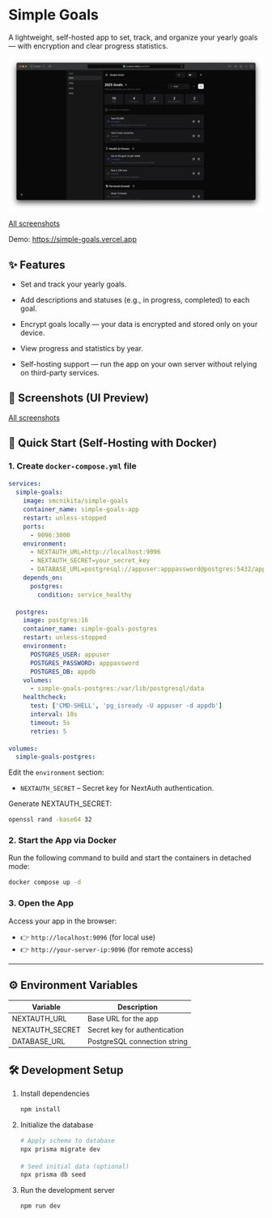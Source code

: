 # Simple Goals

A lightweight, self-hosted app to set, track, and organize your yearly goals — with encryption and clear progress
statistics.

![Screenshot](./docs/screenshots/1.png)

[All screenshots](./docs/screenshots.md)

Demo: https://simple-goals.vercel.app

## ✨ Features

- Set and track your yearly goals.

- Add descriptions and statuses (e.g., in progress, completed) to each goal.

- Encrypt goals locally — your data is encrypted and stored only on your device.

- View progress and statistics by year.

- Self-hosting support — run the app on your own server without relying on third-party services.

## 📸 Screenshots (UI Preview)

[All screenshots](./docs/screenshots.md)

## 🚀 Quick Start (Self-Hosting with Docker)

### 1. Create `docker-compose.yml` file

```yml
services:
  simple-goals:
    image: smcnikita/simple-goals
    container_name: simple-goals-app
    restart: unless-stopped
    ports:
      - 9096:3000
    environment:
      - NEXTAUTH_URL=http://localhost:9096
      - NEXTAUTH_SECRET=your_secret_key
      - DATABASE_URL=postgresql://appuser:apppassword@postgres:5432/appdb?schema=public
    depends_on:
      postgres:
        condition: service_healthy

  postgres:
    image: postgres:16
    container_name: simple-goals-postgres
    restart: unless-stopped
    environment:
      POSTGRES_USER: appuser
      POSTGRES_PASSWORD: apppassword
      POSTGRES_DB: appdb
    volumes:
      - simple-goals-postgres:/var/lib/postgresql/data
    healthcheck:
      test: ['CMD-SHELL', 'pg_isready -U appuser -d appdb']
      interval: 10s
      timeout: 5s
      retries: 5

volumes:
  simple-goals-postgres:
```

Edit the `environment` section:

- `NEXTAUTH_SECRET` – Secret key for NextAuth authentication.

Generate NEXTAUTH_SECRET:

```bash
openssl rand -base64 32
```

### 2. Start the App via Docker

Run the following command to build and start the containers in detached mode:

```bash
docker compose up -d
```

### 3. Open the App

Access your app in the browser:

- 👉 `http://localhost:9096` (for local use)
- 👉 `http://your-server-ip:9096` (for remote access)

---

## ⚙️ Environment Variables

| Variable        | Description                   |
| --------------- | ----------------------------- |
| NEXTAUTH_URL    | Base URL for the app          |
| NEXTAUTH_SECRET | Secret key for authentication |
| DATABASE_URL    | PostgreSQL connection string  |

## 🛠 Development Setup

1. Install dependencies

   ```bash
   npm install
   ```

2. Initialize the database

   ```bash
   # Apply schema to database
   npx prisma migrate dev

   # Seed initial data (optional)
   npx prisma db seed
   ```

3. Run the development server
   ```bash
   npm run dev
   ```
